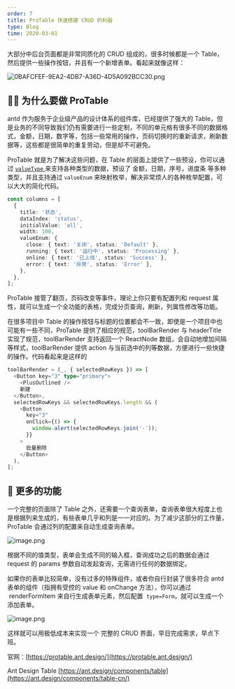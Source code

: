 ```yaml
---
order: 7
title: ProTable 快速搭建 CRUD 的利器
type: Blog
time: 2020-03-01
---
```


大部分中后台页面都是非常同质化的 CRUD 组成的，很多时候都是一个 Table，然后提供一些操作按钮，并且有一个新增表单。看起来就像这样：

![0BAFCFEF-9EA2-4DB7-A36D-4D5A092BCC30.png](https://gw.alipayobjects.com/zos/antfincdn/w6XCWacQH6/1582038656687-065b40ef-5029-4bf7-8941-6e843570e4e0.png)

## 🤷‍♂️ 为什么要做 ProTable

antd 作为服务于企业级产品的设计体系的组件库，已经提供了强大的 Table，但是业务的不同导致我们仍有需要进行一些定制，不同的单元格有很多不同的数据格式，金额，日期，数字等，包括一些常用的操作，页码切换时的重新请求，刷新数据等，这些都是很简单的重复劳动，但是却不可避免。

ProTable 就是为了解决这些问题，在 Table 的层面上提供了一些预设，你可以通过 [`valueType` ](https://protable.ant.design/value-type)来支持各种类型的数据，预设了 金额，日期，序号，进度条 等多种类型，并且支持通过 `valueEnum` 来映射枚举，解决非常烦人的各种枚举配置，可以大大的简化代码。

```typescript
const columns = [
  {
    title: '状态',
    dataIndex: 'status',
    initialValue: 'all',
    width: 100,
    valueEnum: {
      close: { text: '关闭', status: 'Default' },
      running: { text: '运行中', status: 'Processing' },
      online: { text: '已上线', status: 'Success' },
      error: { text: '异常', status: 'Error' },
    },
  },
];
```

ProTable 接管了翻页，页码改变等事件，理论上你只要有配置列和 request 属性，就可以生成一个全功能的表格，完成分页查询，刷新，列属性修改等功能。

在很多项目中 Table 的操作按钮与标题的位置都会不一致，即使是一个项目中也可能有一些不同，ProTable 提供了相应的规范，toolBarRender 与 headerTitle 实现了规范，toolBarRender 支持返回一个 ReactNode 数组，会自动地增加间隔等样式，toolBarRender 提供 action 与当前选中的列等数据，方便进行一些快捷的操作。代码看起来是这样的

```typescript
toolBarRender = (_, { selectedRowKeys }) => [
  <Button key="3" type="primary">
    <PlusOutlined />
    新建
  </Button>,
  selectedRowKeys && selectedRowKeys.length && (
    <Button
      key="3"
      onClick={() => {
        window.alert(selectedRowKeys.join('-'));
      }}
    >
      批量删除
    </Button>
  ),
];
```

## 🦄 更多的功能

一个完整的页面除了 Table 之外，还需要一个查询表单，查询表单很大程度上也是根据列来生成的，有些表单几乎和列是一一对应的。为了减少这部分的工作量，ProTable 会通过列的配置来自动生成查询表单。

![image.png](https://gw.alipayobjects.com/zos/antfincdn/aIkGYS0KvN/1582127528798-704c4833-955e-4020-9f41-5206c42f2389.png)

根据不同的值类型，表单会生成不同的输入框，查询成功之后的数据会通过 request 的 params 参数自动发起查询，无需进行任何的数据绑定。

如果你的表单比较简单，没有过多的特殊组件，或者你自行封装了很多符合 antd 表单的组件（指拥有受控的 value 和 onChange 方法），你可以通过  renderFormItem 来自行生成表单元素，然后配置  `type=Form`，就可以生成一个添加表单。

![image.png](https://gw.alipayobjects.com/zos/antfincdn/p3YxxMOlwz/1582130440043-71722655-42e6-4698-a37a-14d69f6008b8%252520%281%29.png)

这样就可以用极低成本来实现一个 完整的 CRUD 界面，早日完成需求，早点下班。

官网：[https://protable.ant.design/](https://protable.ant.design/)

Ant Design Table [https://ant.design/components/table](https://ant.design/components/table-cn/)
